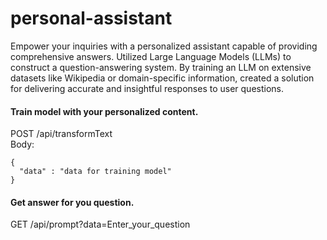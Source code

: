 # personal-assistant

Empower your inquiries with a personalized assistant capable of providing comprehensive answers. Utilized Large Language Models (LLMs) to construct a question-answering system. By training an LLM on extensive datasets like Wikipedia or domain-specific information, created a solution for delivering accurate and insightful responses to user questions.

#### Train model with your personalized content.
POST /api/transformText <br>
Body:
```
{
  "data" : "data for training model"
}
```

#### Get answer for you question.
GET /api/prompt?data=Enter_your_question
